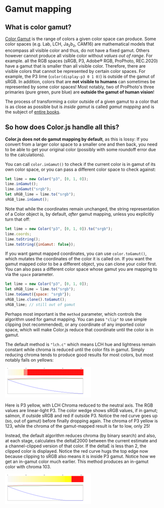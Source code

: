 # Gamut mapping

## What is color gamut?

[Color Gamut](https://en.wikipedia.org/wiki/Gamut) is the range of colors a given color space can produce.
Some color spaces (e.g. Lab, LCH, Ja<sub>z</sub>b<sub>z</sub>, CAM16) are mathematical models that encompass all visible color
and thus, do not have a fixed gamut.
Others however cannot produce all visible color without *values out of range*.
For example. all the RGB spaces (sRGB, P3, Adobe® RGB, ProPhoto, REC.2020) have a gamut that is smaller than all visible color.
Therefore, there are visible colors that cannot be represented by certain color spaces.
For example, the P3 lime (`color(display-p3 0 1 0)`) is outside of the gamut of sRGB.
In addition, colors that are **not visible to humans** can sometimes be represented by some color spaces!
Most notably, two of ProPhoto's three primaries (pure green, pure blue) are **outside the gamut of human vision**!

The process of transforming a color outside of a given gamut to a color that is as close as possible but is *inside gamut* is called *gamut mapping* and is the subject of [entire books](https://www.google.com/books/edition/Color_Gamut_Mapping/Yy0uK3pvfRMC?hl=en&gbpv=1&printsec=frontcover).

## So how does Color.js handle all this?

**Color.js does not do gamut mapping by default**, as this is lossy: If you convert from a larger color space to a smaller one and then back, you need to be able to get your original color (possibly with some roundoff error due to the calculations).

You can call `color.inGamut()` to check if the current color is in gamut of its own color space, or you can pass a different color space to check against:

```js
let lime = new Color("p3", [0, 1, 0]);
lime.inGamut();
lime.inGamut("srgb");
let sRGB_lime = lime.to("srgb");
sRGB_lime.inGamut();
```

Note that while the coordinates remain unchanged, the string representation of a Color object is, by default, _after_ gamut mapping, unless you explicitly turn that off:

```js
let lime = new Color("p3", [0, 1, 0]).to("srgb");
lime.coords;
lime.toString();
lime.toString({inGamut: false});
```


If you want gamut mapped coordinates, you can use `color.toGamut()`, which mutates the coordinates of the color it is called on.
If you want the gamut mapped color to be a different object, you can clone your color first.
You can also pass a different color space whose gamut you are mapping to via the `space` parameter.

```js
let lime = new Color("p3", [0, 1, 0]);
let sRGB_lime = lime.to("srgb");
lime.toGamut({space: "srgb"});
sRGB_lime.clone().toGamut();
sRGB_lime; // still out of gamut
```

Perhaps most important is the `method` parameter, which controls the algorithm used for gamut mapping.
You can pass `"clip"` to use simple clipping (not recommended), or any coordinate of any imported color space, which will make Color.js reduce that coordinate until the color is in gamut.

The default method is `"lch.c"` which means LCH hue and lightness remain constant while chroma is reduced until the color fits in gamut.
Simply reducing chroma tends to produce good results for most colors, but most notably fails on yellows:

![chroma-reduction](images/p3-yellow-lab.svg)

Here is P3 yellow, with LCH Chroma reduced to the neutral axis. The RGB values are linear-light P3. The color wedge shows sRGB values, if in gamut; salmon, if outside sRGB and red if outside P3. Notice the red curve goes up (so, out of gamut) before finally dropping again. The chroma of P3 yellow is 123, while the chroma of the gamut-mapped result is far to low, only 25!

Instead, the default algorithm reduces chroma (by binary search) and also, at each stage, calculates the deltaE2000 between the current estimate and a channel-clipped version of that color. If the deltaE is less than 2, the clipped color is displayed. Notice the red curve hugs the top edge now because clipping to sRGB also means it is inside P3 gamut. Notice how we get an in-gamut color much earlier. This method produces an in-gamut color with chroma 103.

![chroma-reduction-clip](images/p3-yellow-lab-clip.svg)
